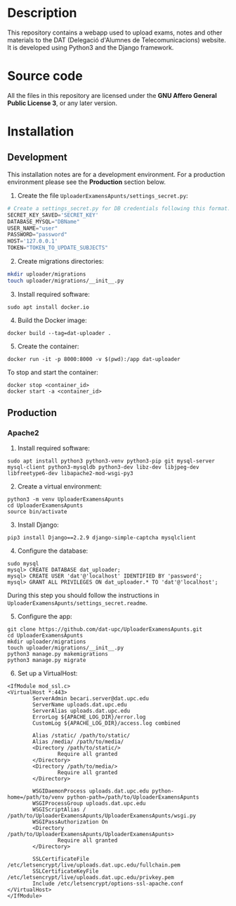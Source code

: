 # Description
This repository contains a webapp used to upload exams, notes and other materials to the DAT (Delegació d'Alumnes de Telecomunicacions) website. It is developed using Python3 and the Django framework.

# Source code
All the files in this repository are licensed under the **GNU Affero General Public License 3**, or any later version.

# Installation #
## Development ##
This installation notes are for a development environment. For a production environment please see the **Production** section below.

1. Create the file `UploaderExamensApunts/settings_secret.py`:
```python
# Create a settings_secret.py for DB credentials following this format:
SECRET_KEY_SAVED='SECRET_KEY'
DATABASE_MYSQL="DBName"
USER_NAME="user"
PASSWORD="password"
HOST='127.0.0.1'
TOKEN="TOKEN_TO_UPDATE_SUBJECTS"
```

2. Create migrations directories:
```bash
mkdir uploader/migrations
touch uploader/migrations/__init__.py
```

3. Install required software:
```
sudo apt install docker.io
```

4. Build the Docker image:
```
docker build --tag=dat-uploader .
```

5. Create the container:

```
docker run -it -p 8000:8000 -v $(pwd):/app dat-uploader
```

To stop and start the container:
```
docker stop <container_id>
docker start -a <container_id>
```

## Production ##
### Apache2 ###

1. Install required software:
```
sudo apt install python3 python3-venv python3-pip git mysql-server mysql-client python3-mysqldb python3-dev libz-dev libjpeg-dev libfreetype6-dev libapache2-mod-wsgi-py3
```

2. Create a virtual environment:
```
python3 -m venv UploaderExamensApunts
cd UploaderExamensApunts
source bin/activate
```

3. Install Django:
```
pip3 install Django==2.2.9 django-simple-captcha mysqlclient
```

4. Configure the database:
```
sudo mysql
mysql> CREATE DATABASE dat_uploader;
mysql> CREATE USER 'dat'@'localhost' IDENTIFIED BY 'password';
mysql> GRANT ALL PRIVILEGES ON dat_uploader.* TO 'dat'@'localhost';
```
During this step you should follow the instructions in `UploaderExamensApunts/settings_secret.readme`.


5. Configure the app:
```
git clone https://github.com/dat-upc/UploaderExamensApunts.git
cd UploaderExamensApunts
mkdir uploader/migrations
touch uploader/migrations/__init__.py
python3 manage.py makemigrations
python3 manage.py migrate
```

6. Set up a VirtualHost:
```text
<IfModule mod_ssl.c>
<VirtualHost *:443>
        ServerAdmin becari.server@dat.upc.edu
        ServerName uploads.dat.upc.edu
        ServerAlias uploads.dat.upc.edu
        ErrorLog ${APACHE_LOG_DIR}/error.log
        CustomLog ${APACHE_LOG_DIR}/access.log combined

        Alias /static/ /path/to/static/
        Alias /media/ /path/to/media/
        <Directory /path/to/static/>
                Require all granted
        </Directory>
        <Directory /path/to/media/>
                Require all granted
        </Directory>

        WSGIDaemonProcess uploads.dat.upc.edu python-home=/path/to/venv python-path=/path/to/UploaderExamensApunts
        WSGIProcessGroup uploads.dat.upc.edu
        WSGIScriptAlias / /path/to/UploaderExamensApunts/UploaderExamensApunts/wsgi.py
		WSGIPassAuthorization On
        <Directory /path/to/UploaderExamensApunts/UploaderExamensApunts>
                Require all granted
        </Directory>

        SSLCertificateFile /etc/letsencrypt/live/uploads.dat.upc.edu/fullchain.pem
        SSLCertificateKeyFile /etc/letsencrypt/live/uploads.dat.upc.edu/privkey.pem
        Include /etc/letsencrypt/options-ssl-apache.conf
</VirtualHost>
</IfModule>
```
